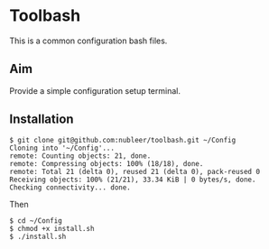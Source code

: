 # Toolbash

This is a common configuration bash files.

## Aim

Provide a simple configuration setup terminal.

## Installation

```
$ git clone git@github.com:nubleer/toolbash.git ~/Config
Cloning into '~/Config'...
remote: Counting objects: 21, done.
remote: Compressing objects: 100% (18/18), done.
remote: Total 21 (delta 0), reused 21 (delta 0), pack-reused 0
Receiving objects: 100% (21/21), 33.34 KiB | 0 bytes/s, done.
Checking connectivity... done.
```
Then

```
$ cd ~/Config
$ chmod +x install.sh
$ ./install.sh
```




